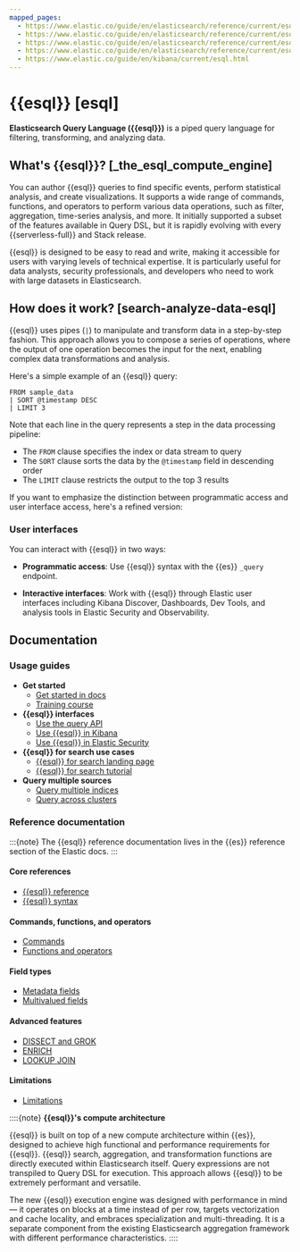 ```yaml
---
mapped_pages:
  - https://www.elastic.co/guide/en/elasticsearch/reference/current/esql.html
  - https://www.elastic.co/guide/en/elasticsearch/reference/current/esql-getting-started.html
  - https://www.elastic.co/guide/en/elasticsearch/reference/current/esql-using.html
  - https://www.elastic.co/guide/en/elasticsearch/reference/current/esql-examples.html
  - https://www.elastic.co/guide/en/kibana/current/esql.html
---
```


# {{esql}} [esql]

**Elasticsearch Query Language ({{esql}})** is a piped query language for filtering, transforming, and analyzing data.

## What's {{esql}}? [_the_esql_compute_engine]

You can author {{esql}} queries to find specific events, perform statistical analysis, and create visualizations. It supports a wide range of commands, functions, and operators to perform various data operations, such as filter, aggregation, time-series analysis, and more. It initially supported a subset of the features available in Query DSL, but it is rapidly evolving with every {{serverless-full}} and Stack release.

{{esql}} is designed to be easy to read and write, making it accessible for users with varying levels of technical expertise. It is particularly useful for data analysts, security professionals, and developers who need to work with large datasets in Elasticsearch.

## How does it work? [search-analyze-data-esql]

{{esql}} uses pipes (`|`) to manipulate and transform data in a step-by-step fashion. This approach allows you to compose a series of operations, where the output of one operation becomes the input for the next, enabling complex data transformations and analysis.

Here's a simple example of an {{esql}} query:

```esql
FROM sample_data
| SORT @timestamp DESC
| LIMIT 3
```

Note that each line in the query represents a step in the data processing pipeline:
- The `FROM` clause specifies the index or data stream to query
- The `SORT` clause sorts the data by the `@timestamp` field in descending order
- The `LIMIT` clause restricts the output to the top 3 results

If you want to emphasize the distinction between programmatic access and user interface access, here's a refined version:

### User interfaces

You can interact with {{esql}} in two ways:

- **Programmatic access**: Use {{esql}} syntax with the {{es}} `_query` endpoint.

- **Interactive interfaces**: Work with {{esql}} through Elastic user interfaces including Kibana Discover, Dashboards, Dev Tools, and analysis tools in Elastic Security and Observability.

## Documentation

### Usage guides
- **Get started**
  - [Get started in docs](/explore-analyze/query-filter/languages/esql-getting-started.md)
  - [Training course](https://www.elastic.co/training/introduction-to-esql)
- **{{esql}} interfaces**
  - [Use the query API](/explore-analyze/query-filter/languages/esql-rest.md)
  - [Use {{esql}} in Kibana](/explore-analyze/query-filter/languages/esql-kibana.md)
  - [Use {{esql}} in Elastic Security](/explore-analyze/query-filter/languages/esql-elastic-security.md)
- **{{esql}} for search use cases**
  - [{{esql}} for search landing page](/solutions/search/esql-for-search.md)
  - [{{esql}} for search tutorial](/solutions/search/esql-search-tutorial.md)
- **Query multiple sources**
  - [Query multiple indices](/explore-analyze/query-filter/languages/esql-multi-index.md)
  - [Query across clusters](/explore-analyze/query-filter/languages/esql-cross-clusters.md)

### Reference documentation

:::{note}
The {{esql}} reference documentation lives in the {{es}} reference section of the Elastic docs.
:::

#### Core references
* [{{esql}} reference](elasticsearch://reference/query-languages/esql.md)
* [{{esql}} syntax](elasticsearch://reference/query-languages/esql/esql-syntax.md)

#### Commands, functions, and operators
* [Commands](elasticsearch://reference/query-languages/esql/esql-commands.md)
* [Functions and operators](elasticsearch://reference/query-languages/esql/esql-functions-operators.md)

#### Field types
* [Metadata fields](elasticsearch://reference/query-languages/esql/esql-metadata-fields.md)
* [Multivalued fields](elasticsearch://reference/query-languages/esql/esql-multivalued-fields.md)

#### Advanced features
* [DISSECT and GROK](elasticsearch://reference/query-languages/esql/esql-process-data-with-dissect-grok.md)
* [ENRICH](elasticsearch://reference/query-languages/esql/esql-enrich-data.md)
* [LOOKUP JOIN](elasticsearch://reference/query-languages/esql/esql-lookup-join.md)

#### Limitations
* [Limitations](elasticsearch://reference/query-languages/esql/limitations.md)

::::{note}
**{{esql}}'s compute architecture**

{{esql}} is built on top of a new compute architecture within {{es}}, designed to achieve high functional and performance requirements for {{esql}}. {{esql}} search, aggregation, and transformation functions are directly executed within Elasticsearch itself. Query expressions are not transpiled to Query DSL for execution. This approach allows {{esql}} to be extremely performant and versatile.

The new {{esql}} execution engine was designed with performance in mind — it operates on blocks at a time instead of per row, targets vectorization and cache locality, and embraces specialization and multi-threading. It is a separate component from the existing Elasticsearch aggregation framework with different performance characteristics.
::::